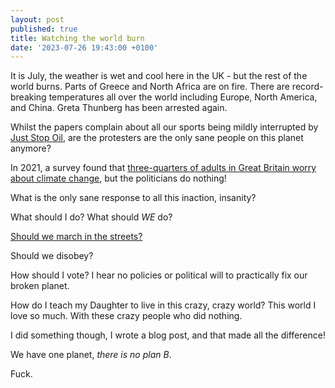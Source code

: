 ```yaml
---
layout: post
published: true
title: Watching the world burn
date: '2023-07-26 19:43:00 +0100'
---
```


It is July, the weather is wet and cool here in the UK - but the rest of the world burns. Parts of Greece and North Africa are on fire. There are record-breaking temperatures all over the world including Europe, North America, and China. Greta Thunberg has been arrested again.

Whilst the papers complain about all our sports being mildly interrupted by [Just Stop Oil](https://juststopoil.org/), are the protesters are the only sane people on this planet anymore?

In 2021, a survey found that [three-quarters of adults in Great Britain worry about climate change](https://www.ons.gov.uk/peoplepopulationandcommunity/wellbeing/articles/threequartersofadultsingreatbritainworryaboutclimatechange/2021-11-05), but the politicians do nothing!

What is the only sane response to all this inaction, insanity?

What should I do? What should _WE_ do?

[Should we march in the streets?](https://extinctionrebellion.uk/the-big-one/what-next/)

Should we disobey?

How should I vote? I hear no policies or political will to practically fix our broken planet.

How do I teach my Daughter to live in this crazy, crazy world? This world I love so much. With these crazy people who did nothing.

I did something though, I wrote a blog post, and that made all the difference!

We have one planet, _there is no plan B_.

Fuck.
